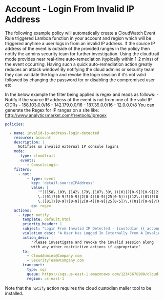 # Account - Login From Invalid IP Address

The following example policy will automatically create a CloudWatch
Event Rule triggered Lambda function in your account and region which
will be triggered anytime a user logs in from an invalid IP address. If
the source IP address of the event is outside of the provided ranges in
the policy then notify the admins security team for further
investigation. Using the cloudtrail mode provides near real-time
auto-remediation (typically within 1-2 mins) of the event occurring.
Having such a quick auto-remediation action greatly reduces an attack
window! By notifying the cloud admins or security team they can validate
the login and revoke the login session if it\'s not valid followed by
changing the password for or disabling the compromised user etc.

In the below example the filter being applied is regex and reads as
follows: -Notify if the source IP address of the event is not from one
of the valid IP CIDRs - 158.103.0.0/16 - 142.179.0.0/16 -
187.39.0.0/16 - 12.0.0.0/8 You can generate the Regex for IP ranges on a
site like: <http://www.analyticsmarket.com/freetools/ipregex>

``` yaml
policies:

  - name: invalid-ip-address-login-detected
    resource: account
    description: |
      Notifies on invalid external IP console logins
    mode:
       type: cloudtrail
       events:
          - ConsoleLogin
    filters:
      - not:
          - type: event
            key: 'detail.sourceIPAddress'
            value: |
               '^((158\.103\.|142\.179\.|187\.39\.)([01]?[0-9]?[0-9]|2[0-4][0-9]|25[0-5])
               \.([01]?[0-9]?[0-9]|2[0-4][0-9]|25[0-5]))|(12\.([01]?[0-9]?[0-9]|2[0-4][0-9]|25[0-5])
               \.([01]?[0-9]?[0-9]|2[0-4][0-9]|25[0-5])\.([01]?[0-9]?[0-9]|2[0-4][0-9]|25[0-5]))$'
            op: regex
    actions:
      - type: notify
        template: default.html
        priority_header: 1
        subject: "Login From Invalid IP Detected - [custodian {{ account }} - {{ region }}]"
        violation_desc: "A User Has Logged In Externally From A Invalid IP Address Outside The Company's Range:"
        action_desc: |
            "Please investigate and revoke the invalid session along
            with any other restrictive actions if appropriate"
        to:
          - CloudAdmins@Company.com
          - SecurityTeam@Company.com
        transport:
          type: sqs
          queue: https://sqs.us-east-1.amazonaws.com/12345678900/cloud-custodian-mailer
          region: us-east-1
```

Note that the `notify` action requires the cloud custodian mailer tool
to be installed.
